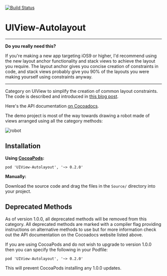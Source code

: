 [![Build Status](https://travis-ci.org/jrturton/UIView-Autolayout.svg?branch=master)](https://travis-ci.org/jrturton/UIView-Autolayout)

UIView-Autolayout
=================

---

**Do you really need this?**

If you're making a new app targeting iOS9 or higher, I'd recommend using the new layout anchor functionality and stack views to achieve the layout you require. The layout anchor gives you concise creation of constraints in code, and stack views probably give you 90% of the layouts you were making yourself using constraints anyway. 

---

Category on UIView to simplify the creation of common layout constraints. The code is described and introduced in [this blog post](http://commandshift.co.uk/blog/2013/02/20/creating-individual-layout-constraints/).

Here's the API documentation [on Cocoadocs](http://cocoadocs.org/docsets/UIView-Autolayout).

The demo project is most of the way towards drawing a robot made of views arranged using all the category methods:

![robot](https://raw.github.com/jrturton/UIView-Autolayout/master/screenshot.png)

Installation
-------------

**Using [CocoaPods](http://cocoapods.org/):**

`pod 'UIView-Autolayout', '~> 0.2.0'`

**Manually:**

Download the source code and drag the files in the `Source/` directory into your project.

Deprecated Methods
------------------

As of version 1.0.0, all deprecated methods will be removed from this category.
All deprecated methods are marked with a compiler flag providing instructions on alternative methods to use but for more information check out the API documentation on the Cocoadocs website listed above.

If you are using CocoaPods and do not wish to upgrade to version 1.0.0 then you can specify the following in your Podfile:

`pod 'UIView-Autolayout', '~> 0.2.0'`

This will prevent CocoaPods installing any 1.0.0 updates.
